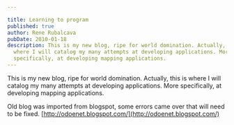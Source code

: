 ```yaml
---

title: Learning to program
published: true
author: Rene Rubalcava
pubDate: 2010-01-18
description: This is my new blog, ripe for world domination. Actually, this is
  where I will catalog my many attempts at developing applications. More
  specifically, at developing mapping applications.
---
```


This is my new blog, ripe for world domination. Actually, this is where I will
catalog my many attempts at developing applications. More specifically, at
developing mapping applications.

Old blog was imported from blogspot, some errors came over that will need to be
fixed. [http://odoenet.blogspot.com/](http://odoenet.blogspot.com/)
